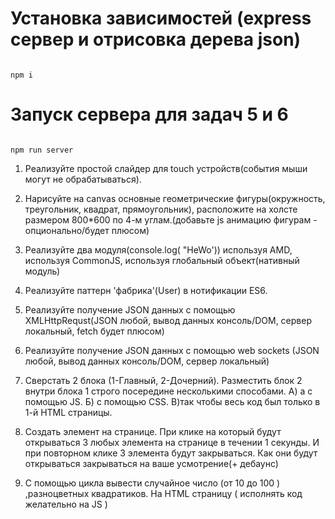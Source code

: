 # Установка зависимостей (express сервер и отрисовка дерева json)
<code>
npm i
</code>

# Запуск сервера для задач 5 и 6
<code>
npm run server
</code>

1. Реализуйте простой слайдер для touch устройств(события мыши могут не обрабатываться).

2. Нарисуйте на canvas основные геометрические фигуры(окружность, треугольник, квадрат, прямоугольник), расположите на холсте размером 800*600 по 4-м углам.(добавьте js анимацию фигурам - опционально/будет плюсом)

3. Реализуйте два модуля(console.log( "HeWo')) используя AMD, используя CommonJS, используя глобальный объект(нативный модуль)  

4. Реализуйте паттерн 'фабрика'(User) в нотификации ES6.

5. Реализуйте получение JSON данных с помощью XMLHttpRequst(JSON любой, вывод данных консоль/DOM, сервер локальный, fetch будет плюсом)

6. Реализуйте получение JSON данных с помощью web sockets (JSON любой, вывод данных консоль/DOM, сервер локальный)

7. Сверстать 2 блока (1-Главный, 2-Дочерний). Разместить блок 2 внутри блока 1 строго посередине несколькими способами.
     А) а с помощью JS.
     Б) с помощью CSS.
     В)так чтобы весь код был только в 1-й HTML страницы.  

8. Создать элемент на странице. При клике на который будут открываться 3 любых
элемента на странице в течении 1 секунды. И при повторном клике 3 элемента будут
закрываться.
Как они будут открываться закрываться на ваше усмотрение(+ дебаунс)

9. С помощью цикла вывести случайное число (от 10 до 100 ) ,разноцветных
квадратиков. На HTML страницу ( исполнять код желательно на JS )
